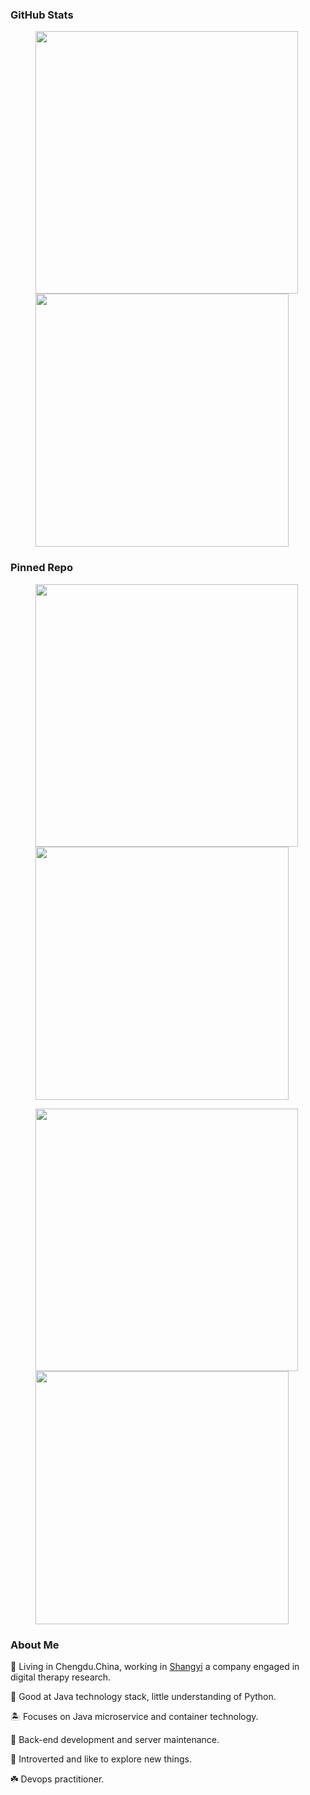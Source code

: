 ### GitHub Stats
<figure class="third">
  <a href="https://github.com/Mr-LiuDC">
    <img width="420" src="https://github-readme-stats.vercel.app/api?username=Mr-LiuDC&count_private=true&show_icons=true&line_height=30" />
  </a>
  <a href="https://github.com/Mr-LiuDC">
    <img width="405" src="https://github-readme-stats.vercel.app/api/top-langs/?username=Mr-LiuDC&layout=compact&card_width=300" />
  </a>
</figure>

### Pinned Repo
<figure class="third">
<a href="https://github.com/my-open-course/jenkins-pipeline-shared-libraries">
  <img align="center" width="420" src="https://github-readme-stats.vercel.app/api/pin/?username=my-open-course&repo=jenkins-pipeline-shared-libraries" />
</a>
<a href="https://blog.aipark.fun">
  <img align="center" width="405" src="https://github-readme-stats.vercel.app/api/pin/?username=Mr-LiuDC&repo=mr-liudc.github.io" />
</a>
<p></p> 
<a href="https://github.com/Mr-LiuDC/flask-example-restapi">
  <img align="center" width="420" src="https://github-readme-stats.vercel.app/api/pin/?username=Mr-LiuDC&repo=flask-example-restapi" />
</a>
<a href="https://github.com/Mr-LiuDC/tensorflow-machine-learning">
  <img align="center" width="405" src="https://github-readme-stats.vercel.app/api/pin/?username=Mr-LiuDC&repo=tensorflow-machine-learning" />
</a>
</figure>

### About Me

:cactus: Living in Chengdu.China, working in <a href="https://rplushealth.cn" target="_blank">Shangyi</a> a company engaged in digital therapy research.

:ear_of_rice: Good at Java technology stack, little understanding of Python.

:desert_island: Focuses on Java microservice and container technology.

:palm_tree: Back-end development and server maintenance. 

:seedling: Introverted and like to explore new things. 

:shamrock: Devops practitioner. 


<!--

### Hi there 👋

**Mr-LiuDC/Mr-LiuDC** is a ✨ _special_ ✨ repository because its `README.md` (this file) appears on your GitHub profile.

Here are some ideas to get you started:

- 🔭 I’m currently working on ...
- 🌱 I’m currently learning ...
- 👯 I’m looking to collaborate on ...
- 🤔 I’m looking for help with ...
- 💬 Ask me about ...
- 📫 How to reach me: ...
- 😄 Pronouns: ...
- ⚡ Fun fact: ...
- 🌱 [github-readme-stats](https://github.com/anuraghazra/github-readme-stats)
- 🐍 [Platane](https://github.com/Platane/Platane)
- 😄 [Emoji](https://github.com/ikatyang/emoji-cheat-sheet)
- 📊 https://www.techug.com/post/github-bigquery-query-result.html

-->
